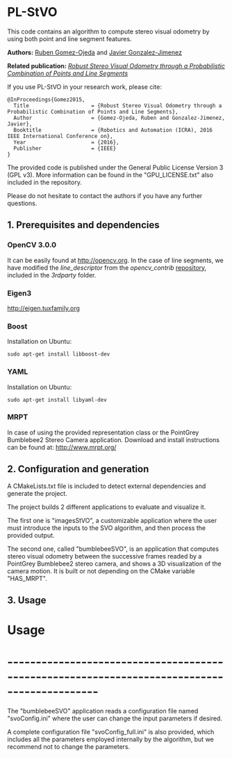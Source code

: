 # PL-StVO #

This code contains an algorithm to compute stereo visual odometry by using both point and line segment features.

**Authors:** [Ruben Gomez-Ojeda](http://mapir.isa.uma.es/mapirwebsite/index.php/people/164-ruben-gomez) and [Javier Gonzalez-Jimenez](http://mapir.isa.uma.es/mapirwebsite/index.php/people/95-javier-gonzalez-jimenez)

**Related publication:** [*Robust Stereo Visual Odometry through a Probabilistic Combination of Points and Line Segments*](http://mapir.isa.uma.es/mapirwebsite/index.php/people/164-ruben-gomez)

If you use PL-StVO in your research work, please cite:

    @InProceedings{Gomez2015,
      Title                    = {Robust Stereo Visual Odometry through a Probabilistic Combination of Points and Line Segments},
      Author                   = {Gomez-Ojeda, Ruben and Gonzalez-Jimenez, Javier},
      Booktitle                = {Robotics and Automation (ICRA), 2016 IEEE International Conference on},
      Year                     = {2016},
      Publisher                = {IEEE}
    }

The provided code is published under the General Public License Version 3 (GPL v3). More information can be found in the "GPU_LICENSE.txt" also included in the repository.

Please do not hesitate to contact the authors if you have any further questions.


## 1. Prerequisites and dependencies

### OpenCV 3.0.0
It can be easily found at http://opencv.org. 
In the case of line segments, we have modified the *line_descriptor* from the *opencv_contrib* 
[repository](https://github.com/Itseez/opencv_contrib), included in the *3rdparty* folder.

### Eigen3
http://eigen.tuxfamily.org

### Boost
Installation on Ubuntu:
```
sudo apt-get install libboost-dev
```

### YAML
Installation on Ubuntu:
```
sudo apt-get install libyaml-dev
```

### MRPT
In case of using the provided representation class or the PointGrey Bumblebee2 Stereo Camera application. 
Download and install instructions can be found at: http://www.mrpt.org/


## 2. Configuration and generation
A CMakeLists.txt file is included to detect external dependencies and generate the project.

The project builds 2 different applications to evaluate and visualize it.

The first one is "imagesStVO", a customizable application where the user must introduce the inputs to the SVO algorithm, and then process the provided output. 

The second one, called "bumblebeeSVO", is an application that computes stereo visual odometry between the successive frames readed by a PointGrey Bumblebee2 stereo camera, and shows a 3D visualization of the camera motion. It is built or not depending on the CMake variable "HAS_MRPT".


## 3. Usage



# Usage
# -------------------------------------------------------------------------------------------- #
The "bumblebeeSVO" application reads a configuration file named "svoConfig.ini" where the user can change the input parameters if desired. 

A complete configuration file "svoConfig_full.ini" is also provided, which includes all the parameters employed internally by the algorithm, but we recommend not to change the parameters.

